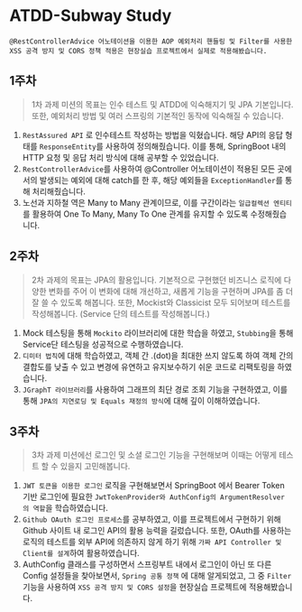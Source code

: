 # ATDD-Subway Study

```text
@RestControllerAdvice 어노테이션을 이용한 AOP 예외처리 핸들링 및 Filter를 사용한 XSS 공격 방지 및 CORS 정책 적용은 현장실습 프로젝트에서 실제로 적용해봤습니다.
```

## 1주차
> 1차 과제 미션의 목표는 인수 테스트 및 ATDD에 익숙해지기 및 JPA 기본입니다. 또한, 예외처리 방법 및 여러 스프링의 기본적인 동작에 익숙해질 수 있습니다.

1. `RestAssured API` 로 인수테스트 작성하는 방법을 익혔습니다. 해당 API의 응답 형태를 `ResponseEntity`를 사용하여 정의해줬습니다. 이를 통해, SpringBoot 내의 HTTP 요청 및 응답 처리 방식에 대해 공부할 수 있었습니다.
2. `RestControllerAdvice`를 사용하여 @Controller 어노테이션이 적용된 모든 곳에서의 발생되는 예외에 대해 catch를 한 후, 해당 예외들을 `ExceptionHandler`를 통해 처리해줬습니다.
3. 노선과 지하철 역은 Many to Many 관계이므로, 이를 구간이라는 `일급컬렉션 엔티티`를 활용하여 One To Many, Many To One 관계를 유지할 수 있도록 수정해줬습니다.

## 2주차
> 2차 과제의 목표는 JPA의 활용입니다.
기본적으로 구현했던 비즈니스 로직에 다양한 변화를 주어 이 변화에 대해 개선하고, 새롭게 기능을 구현하며 JPA를 좀 더 잘 쓸 수 있도록 해봅니다. 또한, Mockist와 Classicist 모두 되어보며 테스트를 작성해봅니다. (Service 단의 테스트를 작성해봅니다.)

1. Mock 테스팅을 통해 `Mockito` 라이브러리에 대한 학습을 하였고, `Stubbing`을 통해 Service단 테스팅을 성공적으로 수행하였습니다.
2. `디미터 법칙`에 대해 학습하였고, 객체 간 .(dot)을 최대한 쓰지 않도록 하여 객체 간의 결합도를 낮출 수 있고 변경에 유연하고 유지보수하기 쉬운 코드로 리팩토링을 하였습니다.
3. `JGraphT 라이브러리`를 사용하여 그래프의 최단 경로 조회 기능을 구현하였고, 이를 통해 `JPA의 지연로딩 및 Equals 재정의 방식`에 대해 깊이 이해하였습니다.

## 3주차
> 3차 과제 미션에선 로그인 및 소셜 로그인 기능을 구현해보며 이때는 어떻게 테스트 할 수 있을지 고민해봅니다.

1. `JWT 토큰을 이용한 로그인` 로직을 구현해보면서 SpringBoot 에서 Bearer Token 기반 로그인에 필요한 `JwtTokenProvider와 AuthConfig의 ArgumentResolver 의 역할`을 학습하였습니다.
2. `Github OAuth 로그인 프로세스`를 공부하였고, 이를 프로젝트에서 구현하기 위해 Github 사이트 내 로그인 API의 활용 능력을 길렀습니다. 또한, OAuth를 사용하는 로직의 테스트를 외부 API에 의존하지 않게 하기 위해 `가짜 API Controller 및 Client를 설계`하여 활용하였습니다.
3. AuthConfig 클래스를 구성하면서 스프링부트 내에서 로그인이 아닌 또 다른 Config 설정들을 찾아보면서, `Spring 공통 정책` 에 대해 알게되었고, 그 중 `Filter` 기능을 사용하여 `XSS 공격 방지 및 CORS 설정`을 현장실습 프로젝트에 적용해봤습니다. 
